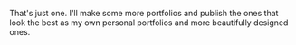 That's just one. I'll make some more portfolios and publish the ones that look the best as my own personal portfolios and more beautifully designed ones.
